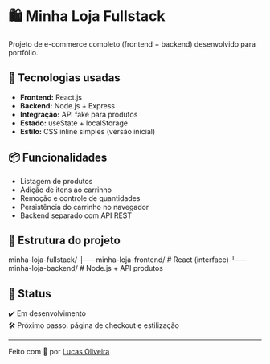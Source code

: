 # 🛍️ Minha Loja Fullstack

Projeto de e-commerce completo (frontend + backend) desenvolvido para portfólio.

## 🚀 Tecnologias usadas

- **Frontend:** React.js
- **Backend:** Node.js + Express
- **Integração:** API fake para produtos
- **Estado:** useState + localStorage
- **Estilo:** CSS inline simples (versão inicial)

## 📦 Funcionalidades

- Listagem de produtos
- Adição de itens ao carrinho
- Remoção e controle de quantidades
- Persistência do carrinho no navegador
- Backend separado com API REST

## 📁 Estrutura do projeto

minha-loja-fullstack/
├── minha-loja-frontend/ # React (interface)
└── minha-loja-backend/ # Node.js + API produtos

## 🧪 Status

✔️ Em desenvolvimento  
🛠️ Próximo passo: página de checkout e estilização

---

Feito com 💙 por [Lucas Oliveira](https://github.com/Lucasods06)
